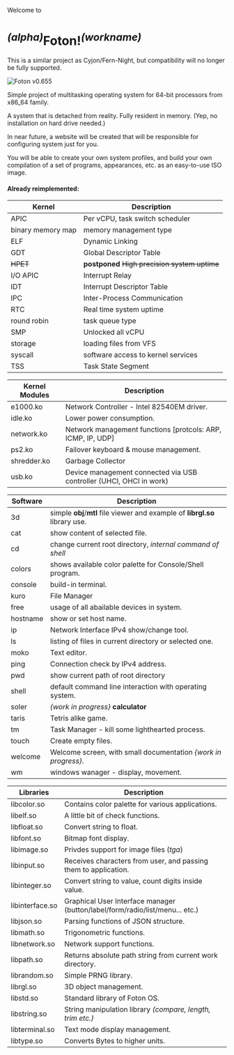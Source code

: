 Welcome to

# <sup>*(alpha)*</sup>Foton!<sup>*(workname)*</sup>

This is a similar project as Cyjon/Fern-Night, but compatibility will no longer be fully supported.

![Foton v0.655](https://blackdev.org/shot/foton%20v0.655.png)

Simple project of multitasking operating system for 64-bit processors from x86_64 family.

A system that is detached from reality. Fully resident in memory. (Yep, no installation on hard drive needed.)

In near future, a website will be created that will be responsible for configuring system just for you.

You will be able to create your own system profiles, and build your own compilation of a set of programs, appearances, etc. as an easy-to-use ISO image.

#### Already reimplemented:

|Kernel|Description|
|-|-|
|APIC|Per vCPU, task switch scheduler|
|binary memory map|memory management type|
|ELF|Dynamic Linking|
|GDT|Global Descriptor Table|
|~~HPET~~|**postponed** ~~High precision system uptime~~|
|I/O APIC|Interrupt Relay|
|IDT|Interrupt Descriptor Table|
|IPC|Inter-Process Communication|
|RTC|Real time system uptime|
|round robin|task queue type|
|SMP|Unlocked all vCPU|
|storage|loading files from VFS|
|syscall|software access to kernel services|
|TSS|Task State Segment|

|Kernel Modules|Description|
|-|-|
|e1000.ko|Network Controller - Intel 82540EM driver.|
|idle.ko|Lower power consumption.|
|network.ko|Network management functions [protcols: ARP, ICMP, IP, UDP]|
|ps2.ko|Failover keyboard & mouse management.|
|shredder.ko|Garbage Collector|
|usb.ko|Device management connected via USB controller (UHCI, OHCI in work)|

|Software|Description|
|-|-|
|3d|simple **obj**/**mtl** file viewer and example of **librgl.so** library use. |
|cat|show content of selected file.|
|cd|change current root directory, *internal command of shell*|
|colors|shows available color palette for Console/Shell program.|
|console|build-in terminal.|
|kuro|File Manager|
|free|usage of all abailable devices in system.|
|hostname|show or set host name.|
|ip|Network Interface IPv4 show/change tool.|
|ls|listing of files in current directory or selected one.|
|moko|Text editor.|
|ping|Connection check by IPv4 address.|
|pwd|show current path of root directory|
|shell|default command line interaction with operating system.|
|soler|*{work in progress}* **calculator**|
|taris|Tetris alike game.|
|tm|Task Manager - kill some lighthearted process.|
|touch|Create empty files.|
|welcome|Welcome screen, with small documentation *{work in progress}*.|
|wm|windows wanager - display, movement.|


|Libraries|Description|
|-|-|
|libcolor.so|Contains color palette for various applications.|
|libelf.so|A little bit of check functions.|
|libfloat.so|Convert string to float.|
|libfont.so|Bitmap font display.|
|libimage.so|Privdes support for image files (*tga*)|
|libinput.so|Receives characters from user, and passing them to application.|
|libinteger.so|Convert string to value, count digits inside value.|
|libinterface.so|Graphical User Interface manager (button/label/form/radio/list/menu... etc.)|
|libjson.so|Parsing functions of JSON structure.|
|libmath.so|Trigonometric functions.|
|libnetwork.so|Network support functions.|
|libpath.so|Returns absolute path string from current work directory.|
|librandom.so|Simple PRNG library.|
|librgl.so|3D object management.|
|libstd.so|Standard library of Foton OS.|
|libstring.so|String manipulation library *(compare, length, trim etc.)*|
|libterminal.so|Text mode display management.|
|libtype.so|Converts Bytes to higher units.|
